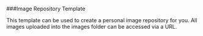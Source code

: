 ###Image Repository Template

This template can be used to create a personal image repository for you. All images uploaded into the images folder can be accessed via a URL.
